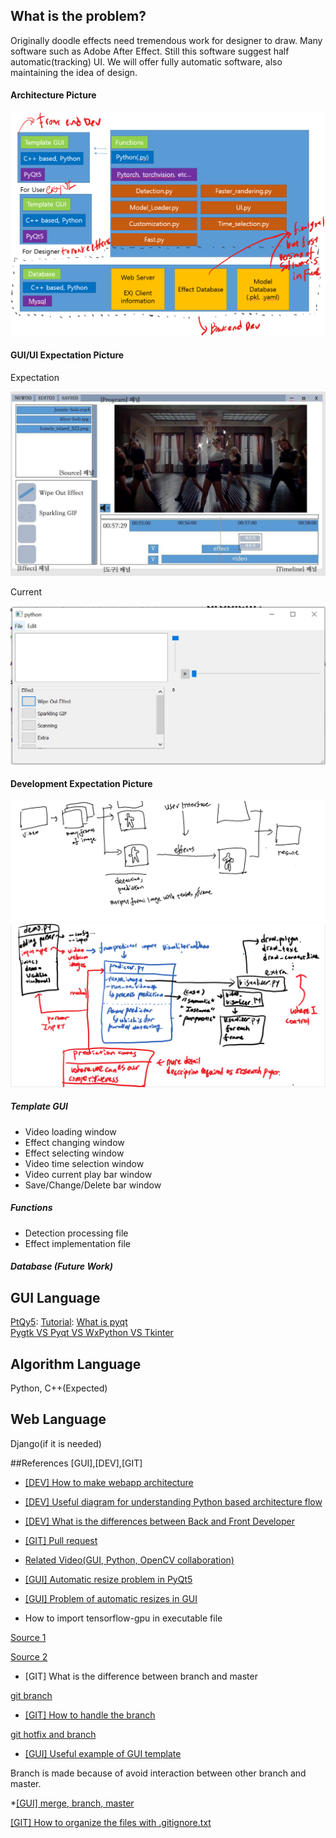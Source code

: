 ## What is the problem?
Originally doodle effects need tremendous work for designer to draw.
Many software such as Adobe After Effect. Still this software suggest
half automatic(tracking) UI.
We will offer fully automatic software, also maintaining the idea of design.

#### Architecture Picture
![a](Image/Architecture/Architecture_Version1.0.png)

#### GUI/UI Expectation Picture
Expectation

![](Image/Architecture/GUI_Version1.2.png)

Current

![](Image/Result/GUI_Program.png)

#### Development Expectation Picture
<div align="center">
    <img src="Image/Architecture/development_flow_version1.0.png" width="600">
</div>

<div align="center">
    <img src="Image/Architecture/Detectron2_Visualizer_Description.PNG" width="600">
</div>


##### Template GUI
* Video loading window
* Effect changing window
* Effect selecting window
* Video time selection window
* Video current play bar window
* Save/Change/Delete bar window

##### Functions
* Detection processing file
* Effect implementation file


##### Database (Future Work)

## GUI Language
[PtQy5](https://build-system.fman.io/pyqt5-tutorial):
[Tutorial](http://codetorial.net/pyqt5/basics/icon.html):
[What is pyqt](https://steemit.com/kr/@papasmf1/python-pyqt-gui-graphical-user-interface)  
[Pygtk VS Pyqt VS WxPython VS Tkinter](http://codingdojang.com/scode/257)

## Algorithm Language
Python, C++(Expected)

## Web Language
Django(if it is needed)

##References
[GUI],[DEV],[GIT]
* [[DEV] How to make webapp architecture](https://cs.lmu.edu/~ray/notes/webapps/)

* [[DEV] Useful diagram for understanding Python based architecture flow](https://www.researchgate.net/figure/ODM-Tools-Python-software-architecture_fig2_275673185)

* [[DEV] What is the differences between Back and Front Developer](https://moolgogiheart.tistory.com/16)

* [[GIT] Pull request](https://gmlwjd9405.github.io/2017/10/27/how-to-collaborate-on-GitHub-1.html)

* [Related Video(GUI, Python, OpenCV collaboration)](https://www.youtube.com/watch?v=6RCDWMEitDI)

* [[GUI] Automatic resize problem in PyQt5](https://www.youtube.com/watch?v=Y-8N1dPFsVE)

* [[GUI] Problem of automatic resizes in GUI](https://www.youtube.com/watch?v=FOIbK4bJKS8)

* How to import tensorflow-gpu in executable file

[Source 1](https://siran.tistory.com/69?category=846941)

[Source 2](https://www.youtube.com/watch?v=fLQg8dgB7cA)

* [GIT] What is the difference between branch and master

[git branch](https://git-scm.com/book/ko/v2/Git-%EB%B8%8C%EB%9E%9C%EC%B9%98-%EB%B8%8C%EB%9E%9C%EC%B9%98%EB%9E%80-%EB%AC%B4%EC%97%87%EC%9D%B8%EA%B0%80)  
* [[GIT] How to handle the branch](https://trustyoo86.github.io/git/2017/11/28/git-remote-branch-create.html)

[git hotfix and branch](https://git-scm.com/book/en/v2/Git-Branching-Basic-Branching-and-Merging)

* [[GUI] Useful example of GUI template](https://github.com/pyqt/examples)

Branch is made because of avoid interaction between other branch and master.

*[[GUI] merge, branch, master](https://backlog.com/git-tutorial/kr/stepup/stepup2_5.html)

[[GIT] How to organize the files with .gitignore.txt](https://blockchain-baam.tistory.com/3)
